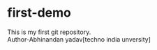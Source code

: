 # first-demo
This is my first  git repository.
<br>
Author-Abhinandan yadav[techno india unversity]
